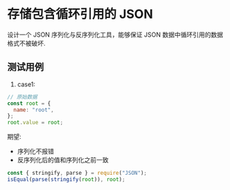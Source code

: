 # 存储包含循环引用的 JSON

设计一个 JSON 序列化与反序列化工具，能够保证 JSON 数据中循环引用的数据格式不被破坏.

## 测试用例

1. case1:

```javascript
// 原始数据
const root = {
  name: "root",
};
root.value = root;
```

期望:

- 序列化不报错
- 反序列化后的值和序列化之前一致

```javascript
const { stringify, parse } = require("JSON");
isEqual(parse(stringify(root)), root);
```
